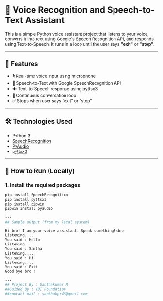 # 🎤 Voice Recognition and Speech-to-Text Assistant

This is a simple Python voice assistant project that listens to your voice, converts it into text using Google's Speech Recognition API, and responds using Text-to-Speech. It runs in a loop until the user says **"exit"** or **"stop"**.

---

## 📌 Features

- 🎙️ Real-time voice input using microphone  
- 🧠 Speech-to-Text with Google SpeechRecognition API  
- 🔊 Text-to-Speech response using pyttsx3  
- 🔁 Continuous conversation loop  
- ✅ Stops when user says “exit” or “stop”

---

## 🛠️ Technologies Used

- Python 3  
- [SpeechRecognition](https://pypi.org/project/SpeechRecognition/)  
- [PyAudio](https://pypi.org/project/PyAudio/)  
- [pyttsx3](https://pypi.org/project/pyttsx3/)

---

## 🚀 How to Run (Locally)

### 1. Install the required packages

```bash
pip install SpeechRecognition
pip install pyttsx3
pip install pipwin
pipwin install pyaudio

---
## Sample output (from my local system)

Hi bro! I am your voice assistant. Speak something!<br>
Listening....
You said : Hello
Listening....
You said : Santha
Listening....
You said : Hi
Listening....
You said : Exit
Good bye bro !

---
## Project By : Santhakumar M
##Guided By : YBI Foundation
##contact mail : santhakpr45@gmail.com
